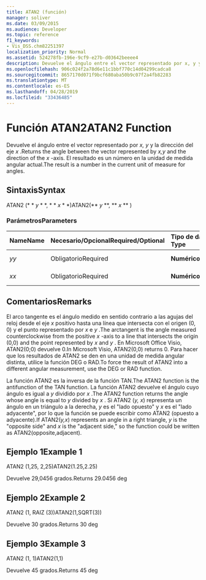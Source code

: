 ```yaml
---
title: ATAN2 (función)
manager: soliver
ms.date: 03/09/2015
ms.audience: Developer
ms.topic: reference
f1_keywords:
- Vis_DSS.chm82251397
localization_priority: Normal
ms.assetid: 524278fb-196e-9cf9-e27b-d03642beeee4
description: Devuelve el ángulo entre el vector representado por x, y y la dirección del eje x. El resultado es un número en la unidad de medida angular actual.
ms.openlocfilehash: 906c024f2a78d6e11c1bbf770c14d04299cadca8
ms.sourcegitcommit: 8657170d071f9bcf680aba50b9c07f2a4fb82283
ms.translationtype: MT
ms.contentlocale: es-ES
ms.lasthandoff: 04/28/2019
ms.locfileid: "33436485"
---
```

# <a name="atan2-function"></a><span data-ttu-id="a0e56-104">Función ATAN2</span><span class="sxs-lookup"><span data-stu-id="a0e56-104">ATAN2 Function</span></span>

<span data-ttu-id="a0e56-105">Devuelve el ángulo entre el vector representado por *x, y* y la dirección del eje *x* .</span><span class="sxs-lookup"><span data-stu-id="a0e56-105">Returns the angle between the vector represented by  *x,y*  and the direction of the  *x*  -axis.</span></span> <span data-ttu-id="a0e56-106">El resultado es un número en la unidad de medida angular actual.</span><span class="sxs-lookup"><span data-stu-id="a0e56-106">The result is a number in the current unit of measure for angles.</span></span> 
  
## <a name="syntax"></a><span data-ttu-id="a0e56-107">Sintaxis</span><span class="sxs-lookup"><span data-stu-id="a0e56-107">Syntax</span></span>

<span data-ttu-id="a0e56-108">ATAN2 (\* \* *y* \* \*, \* \* *x* \* \*)</span><span class="sxs-lookup"><span data-stu-id="a0e56-108">ATAN2(\*\* *y* \*\*, \*\* *x* \*\* )</span></span> 
  
### <a name="parameters"></a><span data-ttu-id="a0e56-109">Parámetros</span><span class="sxs-lookup"><span data-stu-id="a0e56-109">Parameters</span></span>

|<span data-ttu-id="a0e56-110">**Name**</span><span class="sxs-lookup"><span data-stu-id="a0e56-110">**Name**</span></span>|<span data-ttu-id="a0e56-111">**Necesario/Opcional**</span><span class="sxs-lookup"><span data-stu-id="a0e56-111">**Required/Optional**</span></span>|<span data-ttu-id="a0e56-112">**Tipo de datos**</span><span class="sxs-lookup"><span data-stu-id="a0e56-112">**Data Type**</span></span>|<span data-ttu-id="a0e56-113">**Descripción**</span><span class="sxs-lookup"><span data-stu-id="a0e56-113">**Description**</span></span>|
|:-----|:-----|:-----|:-----|
| <span data-ttu-id="a0e56-114">_y_</span><span class="sxs-lookup"><span data-stu-id="a0e56-114">_y_</span></span> <br/> |<span data-ttu-id="a0e56-115">Obligatorio</span><span class="sxs-lookup"><span data-stu-id="a0e56-115">Required</span></span>  <br/> |<span data-ttu-id="a0e56-116">**Numérico**</span><span class="sxs-lookup"><span data-stu-id="a0e56-116">**Numeric**</span></span> <br/> |<span data-ttu-id="a0e56-117">Valor _y_del punto.</span><span class="sxs-lookup"><span data-stu-id="a0e56-117">The  _y_-value of the point.</span></span>  <br/> |
| <span data-ttu-id="a0e56-118">_x_</span><span class="sxs-lookup"><span data-stu-id="a0e56-118">_x_</span></span> <br/> |<span data-ttu-id="a0e56-119">Obligatorio</span><span class="sxs-lookup"><span data-stu-id="a0e56-119">Required</span></span>  <br/> |<span data-ttu-id="a0e56-120">**Numérico**</span><span class="sxs-lookup"><span data-stu-id="a0e56-120">**Numeric**</span></span> <br/> |<span data-ttu-id="a0e56-121">Valor _x_del punto.</span><span class="sxs-lookup"><span data-stu-id="a0e56-121">The  _x_-value of the point.</span></span>  <br/> |
   
## <a name="remarks"></a><span data-ttu-id="a0e56-122">Comentarios</span><span class="sxs-lookup"><span data-stu-id="a0e56-122">Remarks</span></span>

<span data-ttu-id="a0e56-123">El arco tangente es el ángulo medido en sentido contrario a las agujas del reloj desde el eje *x* positivo hasta una línea que intersecta con el origen (0, 0) y el punto representado por *x* e *y* .</span><span class="sxs-lookup"><span data-stu-id="a0e56-123">The arctangent is the angle measured counterclockwise from the positive  *x*  -axis to a line that intersects the origin (0,0) and the point represented by  *x*  and  *y*  .</span></span> <span data-ttu-id="a0e56-124">En Microsoft Office Visio, ATAN2(0;0) devuelve 0.</span><span class="sxs-lookup"><span data-stu-id="a0e56-124">In Microsoft Visio, ATAN2(0,0) returns 0.</span></span> <span data-ttu-id="a0e56-125">Para hacer que los resultados de ATAN2 se den en una unidad de medida angular distinta, utilice la función DEG o RAD.</span><span class="sxs-lookup"><span data-stu-id="a0e56-125">To force the result of ATAN2 into a different angular measurement, use the DEG or RAD function.</span></span> 
  
<span data-ttu-id="a0e56-126">La función ATAN2 es la inversa de la función TAN.</span><span class="sxs-lookup"><span data-stu-id="a0e56-126">The ATAN2 function is the antifunction of the TAN function.</span></span> <span data-ttu-id="a0e56-127">La función ATAN2 devuelve el ángulo cuyo ángulo es igual a *y* dividido por *x* .</span><span class="sxs-lookup"><span data-stu-id="a0e56-127">The ATAN2 function returns the angle whose angle is equal to  *y*  divided by  *x*  .</span></span> <span data-ttu-id="a0e56-128">Si ATAN2 (*y, x*) representa un ángulo en un triángulo a la derecha, *y* es el "lado opuesto" y *x* es el "lado adyacente", por lo que la función se puede escribir como ATAN2 (opuesto a adyacente).</span><span class="sxs-lookup"><span data-stu-id="a0e56-128">If ATAN2(*y,x*) represents an angle in a right triangle,  *y*  is the "opposite side" and  *x*  is the "adjacent side," so the function could be written as ATAN2(opposite,adjacent).</span></span> 
  
## <a name="example-1"></a><span data-ttu-id="a0e56-129">Ejemplo 1</span><span class="sxs-lookup"><span data-stu-id="a0e56-129">Example 1</span></span>

<span data-ttu-id="a0e56-130">ATAN2 (1,25, 2,25)</span><span class="sxs-lookup"><span data-stu-id="a0e56-130">ATAN2(1.25,2.25)</span></span>
  
<span data-ttu-id="a0e56-131">Devuelve 29,0456 grados.</span><span class="sxs-lookup"><span data-stu-id="a0e56-131">Returns 29.0456 deg</span></span>
  
## <a name="example-2"></a><span data-ttu-id="a0e56-132">Ejemplo 2</span><span class="sxs-lookup"><span data-stu-id="a0e56-132">Example 2</span></span>

<span data-ttu-id="a0e56-133">ATAN2 (1, RAIZ (3))</span><span class="sxs-lookup"><span data-stu-id="a0e56-133">ATAN2(1,SQRT(3))</span></span>
  
<span data-ttu-id="a0e56-134">Devuelve 30 grados.</span><span class="sxs-lookup"><span data-stu-id="a0e56-134">Returns 30 deg</span></span>
  
## <a name="example-3"></a><span data-ttu-id="a0e56-135">Ejemplo 3</span><span class="sxs-lookup"><span data-stu-id="a0e56-135">Example 3</span></span>

<span data-ttu-id="a0e56-136">ATAN2 (1, 1)</span><span class="sxs-lookup"><span data-stu-id="a0e56-136">ATAN2(1,1)</span></span>
  
<span data-ttu-id="a0e56-137">Devuelve 45 grados.</span><span class="sxs-lookup"><span data-stu-id="a0e56-137">Returns 45 deg</span></span>
  


